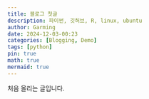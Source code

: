 ```yaml
---
title: 블로그 첫글
description: 파이썬, 깃허브, R, linux, ubuntu
author: Garming
date: 2024-12-03-00:23
categories: [Blogging, Demo]
tags: [python]
pin: true
math: true
mermaid: true
---
```


처음 올리는 글입니다.